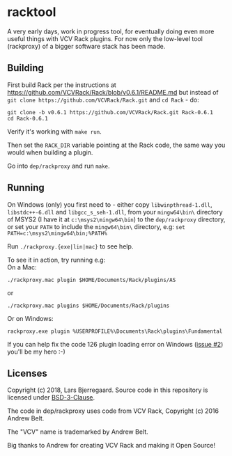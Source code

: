 # racktool

A very early days, work in progress tool, for eventually doing even more useful things with VCV Rack plugins. For now only the low-level tool (rackproxy) of a bigger software stack has been made.

## Building

First build Rack per the instructions at https://github.com/VCVRack/Rack/blob/v0.6.1/README.md but instead of `git clone https://github.com/VCVRack/Rack.git` and `cd Rack` - do:

```
git clone -b v0.6.1 https://github.com/VCVRack/Rack.git Rack-0.6.1
cd Rack-0.6.1
```

Verify it's working with `make run`.

Then set the `RACK_DIR` variable pointing at the Rack code, the same way you would when building a plugin.

Go into `dep/rackproxy` and run `make`.

## Running

On Windows (only) you first need to - either copy `libwinpthread-1.dll`, `libstdc++-6.dll` and `libgcc_s_seh-1.dll`, from your `mingw64\bin\` directory of MSYS2 (I have it at `c:\msys2\mingw64\bin`) to the `dep/rackproxy` directory, or set your `PATH` to include the `mingw64\bin\` directory, e.g:
`set PATH=c:\msys2\mingw64\bin;%PATH%`

Run `./rackproxy.{exe|lin|mac}` to see help.

To see it in action, try running e.g:\
On a Mac:
```
./rackproxy.mac plugin $HOME/Documents/Rack/plugins/AS
```
or
```
./rackproxy.mac plugins $HOME/Documents/Rack/plugins
```

Or on Windows:
```
rackproxy.exe plugin %USERPROFILE%\Documents\Rack\plugins\Fundamental
```

If you can help fix the code 126 plugin loading error on Windows ([issue #2](https://github.com/rubyglow/racktool/issues/2)) you'll be my hero :-)

## Licenses

Copyright (c) 2018, Lars Bjerregaard.
Source code in this repository is licensed under [BSD-3-Clause](LICENSE).

The code in dep/rackproxy uses code from VCV Rack, Copyright (c) 2016 Andrew Belt.

The "VCV" name is trademarked by Andrew Belt.

Big thanks to Andrew for creating VCV Rack and making it Open Source!